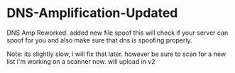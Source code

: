 # DNS-Amplification-Updated
DNS Amp Reworked. added new file spoof this will check if your server can spoof for you and also make sure that dns is spoofing properly.


Note: its slightly slow, i will fix that later. however be sure to scan for a new list i'm working on a scanner now. will upload in v2
